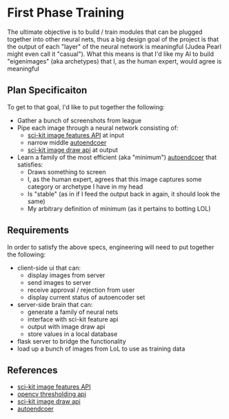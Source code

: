 # First Phase Training

The ultimate objective is to build / train modules that can be plugged together into other neural nets, thus a big design goal of the project is that the output of each "layer" of the neural network is meaningful (Judea Pearl might even call it "casual"). What this means is that I'd like my AI to build "eigenimages" (aka archetypes) that I, as the human expert, would agree is meaningful

## Plan Specificaiton

To get to that goal, I'd like to put together the following:

- Gather a bunch of screenshots from league
- Pipe each image through a neural network consisting of:
  - [sci-kit image features API](https://scikit-image.org/docs/stable/api/skimage.feature.html) at input
  - narrow middle [autoendcoer](https://en.wikipedia.org/wiki/Autoencoder)
  - [sci-kit image draw api](https://scikit-image.org/docs/stable/api/skimage.draw.html) at output
- Learn a family of the most efficient (aka "minimum") [autoendcoer](https://en.wikipedia.org/wiki/Autoencoder) that satisfies:
  - Draws something to screen
  - I, as the human expert, agrees that this image captures some category or archetype I have in my head
  - Is "stable" (as in if I feed the output back in again, it should look the same)
  - My arbitrary definition of minimum (as it pertains to botting LOL)

## Requirements

In order to satisfy the above specs, engineering will need to put together the following:

- client-side ui that can:
  - display images from server
  - send images to server
  - receive approval / rejection from user
  - display current status of autoencoder set
- server-side brain that can:
  - generate a family of neural nets
  - interface with sci-kit feature api
  - output with image draw api
  - store values in a local database
- flask server to bridge the functionality
- load up a bunch of images from LoL to use as training data


## References

- [sci-kit image features API](https://scikit-image.org/docs/stable/api/skimage.feature.html)
- [opencv thresholding api](https://opencv-python-tutroals.readthedocs.io/en/latest/py_tutorials/py_imgproc/py_thresholding/py_thresholding.html#thresholding)
- [sci-kit image draw api](https://scikit-image.org/docs/stable/api/skimage.draw.html)
- [autoendcoer](https://en.wikipedia.org/wiki/Autoencoder)